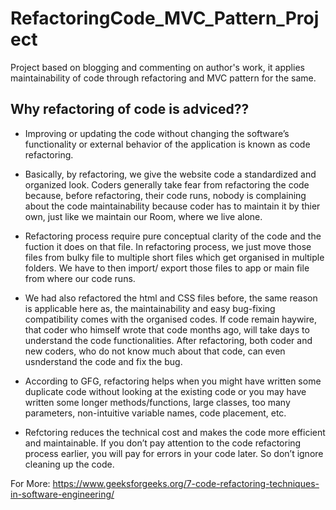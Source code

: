 # RefactoringCode_MVC_Pattern_Project
Project based on blogging and commenting on author's work, it applies maintainability  of code through refactoring and MVC pattern for the same.

## Why refactoring of code is adviced??
  - Improving or updating the code without changing the software’s functionality or external behavior of the application is known as code refactoring.
  
  - Basically, by refactoring, we give the website code a standardized and organized look. Coders generally take fear from refactoring the code because, before refactoring, their code runs, nobody is complaining about the code maintainability because coder has to maintain it by thier own, just like we maintain our Room, where we live alone.
  
  - Refactoring process require pure conceptual clarity of the code and the fuction it does on that file. In refactoring process, we just move those files from bulky file to multiple short files which get organised in multiple folders. We have to then import/ export those files to app or main file from where our code runs.
  
  - We had also refactored the html and CSS files before, the same reason is applicable here as, the maintainability and easy bug-fixing compatibility comes with the organised codes. If code remain haywire, that coder who himself wrote that code months ago, will take days to understand the code functionalities. After refactoring, both coder and new coders, who do not know much about that code, can even usnderstand the code and fix the bug.

  - According to GFG, refactoring helps when you might have written some duplicate code without looking at the existing code or you may have written some longer methods/functions, large classes, too many parameters, non-intuitive variable names, code placement, etc. 
  
  - Refctoring reduces the technical cost and makes the code more efficient and maintainable. If you don’t pay attention to the code refactoring process earlier, you will pay for errors in your code later. So don’t ignore cleaning up the code. 

For More: https://www.geeksforgeeks.org/7-code-refactoring-techniques-in-software-engineering/
